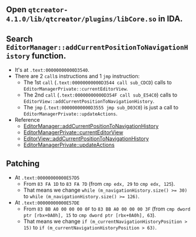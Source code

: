 ## Open `qtcreator-4.1.0/lib/qtcreator/plugins/libCore.so` in IDA.

## Search `EditorManager::addCurrentPositionToNavigationHistory` function.

- It's at `.text:00000000000D3540`.
- There are 2 `call`s instructions and 1 `jmp` instruction:
  - The 1st `call` (`.text:00000000000D3544 call sub_CDCD`) calls to `EditorManagerPrivate::currentEditorView`.
  - The 2nd `call` (`.text:00000000000D354F call sub_E54C0`) calls to `EditorView::addCurrentPositionToNavigationHistory`.
  - The `jmp` (`.text:00000000000D3555 jmp sub_D03C0`) is just a call to `EditorManagerPrivate::updateActions`.
- Reference
  - [EditorManager::addCurrentPositionToNavigationHistory](https://github.com/qtproject/qt-creator/blob/v4.1.0/src/plugins/coreplugin/editormanager/editormanager.cpp#L2845)
  - [EditorManagerPrivate::currentEditorView](https://github.com/qtproject/qt-creator/blob/v4.1.0/src/plugins/coreplugin/editormanager/editormanager.cpp#L2262)
  - [EditorView::addCurrentPositionToNavigationHistory](https://github.com/qtproject/qt-creator/blob/v4.1.0/src/plugins/coreplugin/editormanager/editorview.cpp#L469)
  - [EditorManagerPrivate::updateActions](https://github.com/qtproject/qt-creator/blob/v4.1.0/src/plugins/coreplugin/editormanager/editormanager.cpp#L1707)

## Patching

- At `.text:00000000000E57D5`
  - From `83 FA 1D` to `83 FA 7D` (from `cmp edx, 29` to `cmp edx, 125`).
  - That means we change `while (m_navigationHistory.size() >= 30)` to `while (m_navigationHistory.size() >= 126)`.
- At `.text:00000000000E57DE`
  - From `83 BB A0 00 00 00 0F` to `83 BB A0 00 00 00 3F` (from `cmp dword ptr [rbx+0A0h], 15` to `cmp dword ptr [rbx+0A0h], 63`).
  - That means we change `if (m_currentNavigationHistoryPosition > 15)` to `if (m_currentNavigationHistoryPosition > 63)`.
